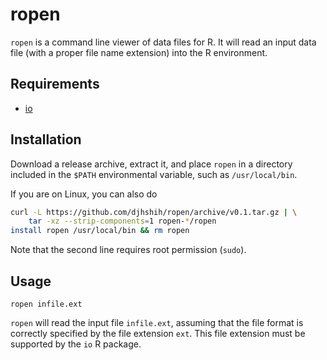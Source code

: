 # ropen

`ropen` is a command line viewer of data files for R. It will read an input data
file (with a proper file name extension) into the R environment.

## Requirements

* [io](https://bitbucket.org/djhshih/io)

## Installation

Download a release archive, extract it, and place `ropen` in a 
directory included in the `$PATH` environmental variable, such as `/usr/local/bin`.

If you are on Linux, you can also do

```bash
curl -L https://github.com/djhshih/ropen/archive/v0.1.tar.gz | \
	tar -xz --strip-components=1 ropen-*/ropen
install ropen /usr/local/bin && rm ropen
```

Note that the second line requires root permission (`sudo`).


## Usage

```
ropen infile.ext
```

`ropen` will read the input file `infile.ext`, assuming that the file format is correctly
specified by the file extension `ext`. This file extension must be supported by the `io` R package.

